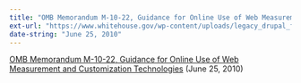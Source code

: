 ```yaml
---
title: "OMB Memorandum M-10-22, Guidance for Online Use of Web Measurement and Customization Technologies"
ext-url: "https://www.whitehouse.gov/wp-content/uploads/legacy_drupal_files/omb/memoranda/2010/m10-22.pdf"
date-string: "June 25, 2010"
---
```

[OMB Memorandum M-10-22, Guidance for Online Use of Web Measurement and Customization Technologies](https://www.whitehouse.gov/wp-content/uploads/legacy_drupal_files/omb/memoranda/2010/m10-22.pdf) (June 25, 2010)
